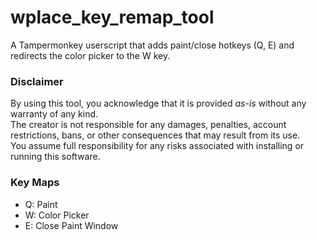 # wplace_key_remap_tool
A Tampermonkey userscript that adds paint/close hotkeys (Q, E) and redirects the color picker to the W key.

### Disclaimer
By using this tool, you acknowledge that it is provided *as-is* without any warranty of any kind.  
The creator is not responsible for any damages, penalties, account restrictions, bans, or other consequences that may result from its use.  
You assume full responsibility for any risks associated with installing or running this software.

### Key Maps
- Q: Paint
- W: Color Picker
- E: Close Paint Window
